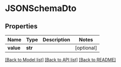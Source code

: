 # JSONSchemaDto

## Properties
Name | Type | Description | Notes
------------ | ------------- | ------------- | -------------
**value** | **str** |  | [optional] 

[[Back to Model list]](../README#documentation-for-models) [[Back to API list]](../README#documentation-for-api-endpoints) [[Back to README]](../README)



